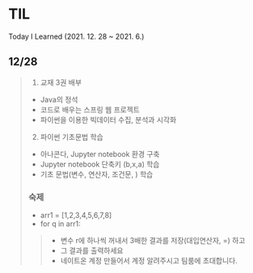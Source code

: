 # TIL
Today I Learned (2021. 12. 28 ~ 2021. 6.)
## 12/28
> 1. 교재 3권 배부
> - Java의 정석
> - 코드로 배우는 스프링 웹 프로젝트
> - 파이썬을 이용한 빅데이터 수집, 분석과 시각화
> 2. 파이썬 기초문법 학습
> - 아나콘다, Jupyter notebook 환경 구축
> - Jupyter notebook 단축키 (b,x,a) 학습 
> - 기초 문법(변수, 연산자, 조건문, ) 학습
> ### 숙제
> - arr1 = [1,2,3,4,5,6,7,8]
> - for q in arr1:
>> - 변수 r에 하나씩 꺼내서 3배한 결과를 저장(대입연산자, =) 하고
>> - 그 결과를 출력하세요
>> - 네이트온 계정 만들어서 계정 알려주시고 팀룸에 초대합니다.
